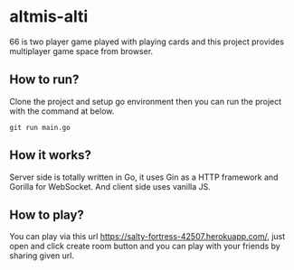# altmis-alti

66 is two player game played with playing cards and this project provides multiplayer game space from browser.

## How to run?
Clone the project and setup go environment then you can run the project with the command at below.
```
git run main.go
```

## How it works?
Server side is totally written in Go, it uses Gin as a HTTP framework and Gorilla for WebSocket.
And client side uses vanilla JS.

## How to play?
You can play via this url https://salty-fortress-42507.herokuapp.com/, just open and click create room button and you can play with your friends by sharing given url.